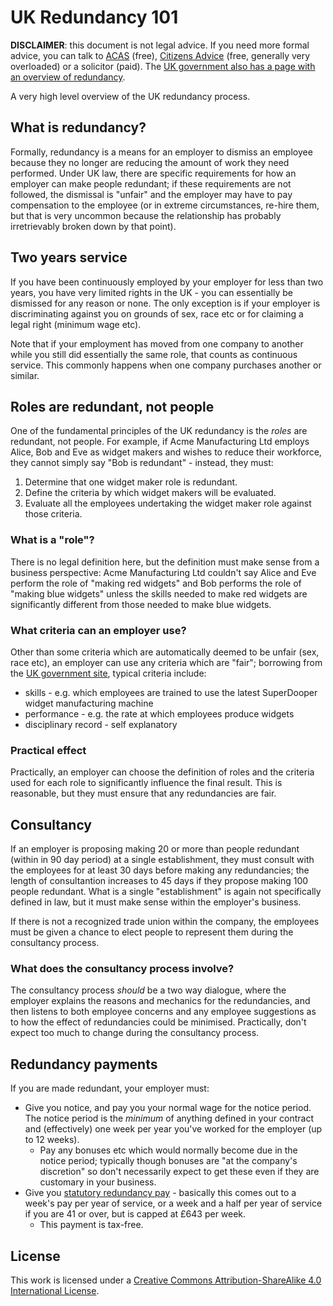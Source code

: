 # UK Redundancy 101

**DISCLAIMER**: this document is not legal advice. If you need more formal advice, you can talk to [ACAS](https://www.acas.org.uk/contact) (free), [Citizens Advice](https://www.citizensadvice.org.uk/) (free, generally very overloaded) or a solicitor (paid). The [UK government also has a page with an overview of redundancy](https://www.gov.uk/redundancy-your-rights).

A very high level overview of the UK redundancy process.

## What is redundancy?

Formally, redundancy is a means for an employer to dismiss an employee because they no longer are reducing the amount of work they need performed. Under UK law, there are specific requirements for how an employer can make people redundant; if these requirements are not followed, the dismissal is "unfair" and the employer may have to pay compensation to the employee (or in extreme circumstances, re-hire them, but that is very uncommon because the relationship has probably irretrievably broken down by that point).

## Two years service

If you have been continuously employed by your employer for less than two years, you have very limited rights in the UK - you can essentially be dismissed for any reason or none. The only exception is if your employer is discriminating against you on grounds of sex, race etc or for claiming a legal right (minimum wage etc).

Note that if your employment has moved from one company to another while you still did essentially the same role, that counts as continuous service. This commonly happens when one company purchases another or similar.

## Roles are redundant, not people

One of the fundamental principles of the UK redundancy is the _roles_ are redundant, not people. For example, if Acme Manufacturing Ltd employs Alice, Bob and Eve as widget makers and wishes to reduce their workforce, they cannot simply say "Bob is redundant" - instead, they must:

1. Determine that one widget maker role is redundant.
2. Define the criteria by which widget makers will be evaluated.
3. Evaluate all the employees undertaking the widget maker role against those criteria.

### What is a "role"?

There is no legal definition here, but the definition must make sense from a business perspective: Acme Manufacturing Ltd couldn't say Alice and Eve perform the role of "making red widgets" and Bob performs the role of "making blue widgets" unless the skills needed to make red widgets are significantly different from those needed to make blue widgets.

### What criteria can an employer use?

Other than some criteria which are automatically deemed to be unfair (sex, race etc), an employer can use any criteria which are "fair"; borrowing from the [UK government site](https://www.gov.uk/staff-redundant/compulsory-redundancy), typical criteria include:

* skills - e.g. which employees are trained to use the latest SuperDooper widget manufacturing machine
* performance - e.g. the rate at which employees produce widgets
* disciplinary record - self explanatory

### Practical effect

Practically, an employer can choose the definition of roles and the criteria used for each role to significantly influence the final result. This is reasonable, but they must ensure that any redundancies are fair.

## Consultancy

If an employer is proposing making 20 or more than people redundant (within in 90 day period) at a single establishment, they must consult with the employees for at least 30 days before making any redundancies; the length of consultantion increases to 45 days if they propose making 100 people redundant. What is a single "establishment" is again not specifically defined in law, but it must make sense within the employer's business.

If there is not a recognized trade union within the company, the employees must be given a chance to elect people to represent them during the consultancy process.

### What does the consultancy process involve?

The consultancy process _should_ be a two way dialogue, where the employer explains the reasons and mechanics for the redundancies, and then listens to both employee concerns and any employee suggestions as to how the effect of redundancies could be minimised. Practically, don't expect too much to change during the consultancy process.

## Redundancy payments

If you are made redundant, your employer must:

* Give you notice, and pay you your normal wage for the notice period. The notice period is the _minimum_ of anything defined in your contract and (effectively) one week per year you've worked for the employer (up to 12 weeks).
  * Pay any bonuses etc which would normally become due in the notice period; typically though bonuses are "at the company's discretion" so don't necessarily expect to get these even if they are customary in your business.
* Give you [statutory redundancy pay](https://www.gov.uk/redundancy-your-rights/redundancy-pay) - basically this comes out to a week's pay per year of service, or a week and a half per year of service if you are 41 or over, but is capped at £643 per week.
  * This payment is tax-free.

## License

This work is licensed under a [Creative Commons Attribution-ShareAlike 4.0 International License](http://creativecommons.org/licenses/by-sa/4.0/).
